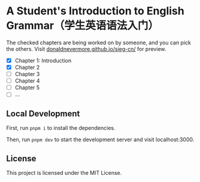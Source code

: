 # A Student's Introduction to English Grammar（学生英语语法入门）

The checked chapters are being worked on by someone, and you can pick the others. Visit [donaldnevermore.github.io/sieg-cn/](donaldnevermore.github.io/sieg-cn/) for preview.

- [x] Chapter 1: Introduction
- [x] Chapter 2
- [ ] Chapter 3
- [ ] Chapter 4
- [ ] Chapter 5
- [ ] ...

## Local Development

First, run `pnpm i` to install the dependencies.

Then, run `pnpm dev` to start the development server and visit localhost:3000.

## License

This project is licensed under the MIT License.
